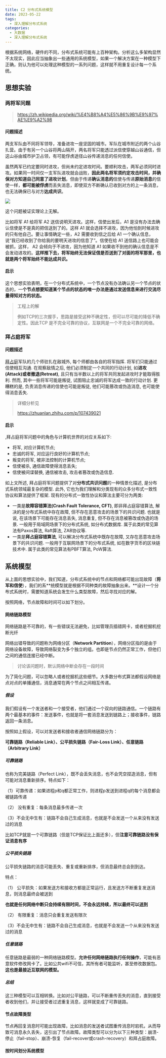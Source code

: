 ```yaml
---
title: C2 分布式系统模型
date: 2023-05-22
tags: 
  - 深入理解分布式系统
categories: 
  - 大数据
  - 深入理解分布式系统
---
```


根据系统网络，硬件的不同，分布式系统可能有上百种架构。分析这么多架构显然不太现实，因此应当抽象出一些通用的系统模型，如果一个解决方案在一种模型下正确，则认为他可以处理这种模型的一系列问题，这样就不用重复设计每一个系统。

## 思想实验

### 两将军问题

>https://zh.wikipedia.org/wiki/%E4%B8%A4%E5%86%9B%E9%97%AE%E9%A2%98

#### 问题描述

两支军队由不同将军领导，准备进攻一座坚固的城市。军队在城市附近的两个山谷扎营。由于有另一个山谷将两山隔开，两名将军只能透过派信使穿越山谷通信，但这山谷由城市护卫占领，有可能俘虏途径山谷传递消息的任何信使。

虽然两军已约定要同时进攻，但尚未约定进攻时间。要顺利攻击，两军必须同时进攻。如果同一时间仅一支军队进攻就会战败，**因此两名将军须约定攻击时间，并确保对方知道自己同意了进攻计划**。但由于传递**确认消息的**信使与传递**原始消息**的信使一样，**都可能被俘虏**而丢失消息，即使双方不断确认已收到对方的上一条消息，也无法确保已与对方**达成共识**。

![](https://upload.wikimedia.org/wikipedia/commons/thumb/c/c9/2-generals.svg/1920px-2-generals.svg.png)

这个问题被证实理论上无解。

比如将军 A1 给将军 A2 送信说明天进攻。这样，信使出发后，A1 是没有办法去确认信使是不是真的把信送到了的。这样 A1 就会选择不进攻，因为他怕到时候进攻的只有他自己。要让事情确定一些，A2 需要收到信之后给 A1 一个确认信息，说“我已经收到了你给我的要明天进攻的信息了”。信使在给 A1 送信路上也可能会被抓，这样， A2 会倾向于不进攻，因为他知道 A1 如果收不到他的确认信息是不会发动进攻的。**这样推下去，将军始终无法保证信是否送到了对面的将军那里，也就是两个将军始终不能达成共识。**

#### 启示

这个思想实验表明，在一个分布式系统中，一个节点没有办法确认另一个节点的状态的，一**个节点想要知道某个节点的状态的唯一办法是通过发送信息来进行交流尽量得知对方的状态。**

> 工程上的解
>
> 例如TCP的三次握手，思路是接受这种不确定性，但可以尽可能的降低不确定性。因此TCP 是不完全可靠的协议，互联网是一个不完全可靠的网络。

### 拜占庭将军

#### 问题描述

[拜占庭](https://link.zhihu.com/?target=https%3A//en.wikipedia.org/wiki/Byzantine_Empire)军队的几个师驻扎在敌城外, 每个师都由各自的将军指挥. 将军们只能通过信使相互沟通. 在观察敌情之后, 他们必须制定一个共同的行动计划, 如**进攻(Attack)**或者**撤退(Retreat)**, 且只有当半数以上的将军共同发起进攻时才能取得胜利. 然而, 其中一些将军可能是叛徒, 试图阻止忠诚的将军达成一致的行动计划. 更糟糕的是, 负责消息传递的信使也可能是叛徒, 他们可能篡改或伪造消息, 也可能使得消息丢失.

>详细分析见
>
>https://zhuanlan.zhihu.com/p/107439021

#### 启示

,拜占庭将军问题中的角色与计算机世界的对应关系如下:

- 将军, 对应计算机节点;
- 忠诚的将军, 对应运行良好的计算机节点;
- 叛变的将军, 被非法控制的计算机节点;
- 信使被杀, 通信故障使得消息丢失;
- 信使被间谍替换, 通信被攻击, 攻击者篡改或伪造信息.

如上文所述, 拜占庭将军问题提供了对**分布式共识问题**的一种情景化描述, 是分布式系统领域最复杂的模型. 此外, 它也为我们理解和分类现有的众多分布式一致性协议和算法提供了框架. 现有的分布式一致性协议和算法主要可分为两类:

- 一类是**故障容错算法(Crash Fault Tolerance, CFT)**, 即非拜占庭容错算法, 解决的是分布式系统中存在故障, 但不存在恶意攻击的场景下的共识问题. 也就是说, 在该场景下可能存在消息丢失, 消息重复, 但不存在消息被篡改或伪造的场景. 一般用于局域网场景下的分布式系统, 如分布式数据库. 属于此类的常见算法有Paxos算法, Raft算法, ZAB协议等.
- 一类是**拜占庭容错算法**, 可以解决分布式系统中既存在故障, 又存在恶意攻击场景下的共识问题. 一般用于互联网场景下的分布式系统, 如在数字货币的区块链技术中. 属于此类的常见算法有PBFT算法, PoW算法.

## 系统模型

从上面的思想实验中，我们知道，分布式系统中的节点和网络都可能出现故障（**将军和信使**），我们的系**统模型就是根据不同种类的故障抽象出来。**设计一个分布式系统时，需要知道系统会发生什么类型故障，然后寻找对应的解。

按照网络，节点故障和时间可以如下划分。

#### 网络链路模型

网络链路是不可靠的，有一些错误无法避免，比如管理员插错网卡，或者挖掘机挖断光纤

网络出错导致的问题称为网络分区（**Network Partition**），网络分区指的是由于网络设备故障，导致网络裂变为多个独立的组。也即是节点仍然正常工作，但他们之间的通信连接已经中断。

> 讨论该问题时，默认网络中断会存在一段时间

为了简化问题，可以忽略人或者挖掘机这些细节。大多数分布式算法都假设网络是点对点的单播通信，消息通常在两个节点之间相互传递。

##### 假设

我们假设有一个发送者和一个接受者，他们通过一个双向的链路通信。一个链路有两个最基本的事件：发送事件，也就是将一套消息发送到链路上；接收事件，链路返回一条消息。

按照如上假设，可以对发送者和接收者通信网络链路分为：

**可靠链路（Reliable Link）、公平损失链路（Fair-Loss Link）、任意链路（Arbitrary Link）**

##### 可靠链路

也称为完美链路（Perfect Link），既不会丢失消息，也不会凭空捏造消息，但有可能对消息重新排序。特点如下：

（1）可靠传递：如果进程p和q都正常工作，则进程p发送到进程q的每个消息都会被链路传递

（2） 没有重复：每条消息最多传递一次

（3）不会无中生有：链路不会自己生成消息，也就是不会发送一个从来没有发送过的消息

比如TCP就是一个可靠链路（但是TCP保证比上面还多），但**注意可靠链路没有保证消息有序**

##### 公平损失链路

公平损失链路的消息可能丢失、重复或重新排序，但消息最终总会到到达。

特点：

（1） 公平损失：如果发送方和接收方都是正常运行，且发送方不断重复发送消息，则消息最终会被送到

​			**也就是任何网络中断只会持续有限时间，不会永远持续，所以最终可以送到**

（2） 有限重复：消息只会重复发送有限次

（3）不会无中生有：链路不会自己生成消息，也就是不会发送一个从来没有发送过的消息

##### 任意链路

任意链路是最弱的一种网络链路模型。**允许任何网络链路执行任何操作**，可能有恶意软件修改网卡了。比如公共wifi不可信，其所有者可能监听，甚至修改数据包。**这也是最接近互联网的模型。**

##### 总结

这三种模型可以互相转换。比如对公平链路，可以不断重传丢失的消息，直到接受者收到他们，并让接受者过滤重复消息，这样就变成了可靠链路。

#### 节点故障类型

节点再回复消息时可能出现故障，比如消息的发送者试图重传消息时宕机，从而导致可消息永久丢失，这引出了节点故障。故障类型可以分为以下三种类型：崩溃-停止（fail-stop）、崩溃-恢复（fail-recover或crash-recovery）和拜占庭故障。



#### 按时间划分系统模型

